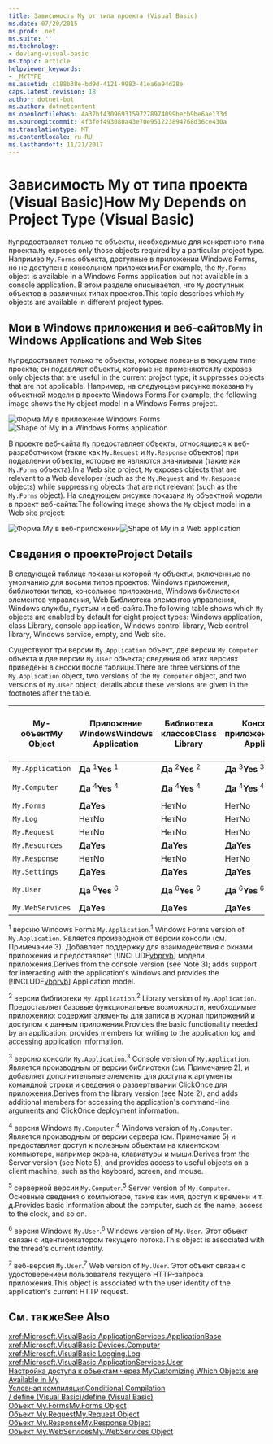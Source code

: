 ```yaml
---
title: Зависимость My от типа проекта (Visual Basic)
ms.date: 07/20/2015
ms.prod: .net
ms.suite: ''
ms.technology:
- devlang-visual-basic
ms.topic: article
helpviewer_keywords:
- _MYTYPE
ms.assetid: c188b38e-bd9d-4121-9983-41ea6a94d28e
caps.latest.revision: 18
author: dotnet-bot
ms.author: dotnetcontent
ms.openlocfilehash: 4a37bf43096931597278974099becb9be6ae133d
ms.sourcegitcommit: 4f3fef493080a43e70e951223894768d36ce430a
ms.translationtype: MT
ms.contentlocale: ru-RU
ms.lasthandoff: 11/21/2017
---
```

# <a name="how-my-depends-on-project-type-visual-basic"></a><span data-ttu-id="734cf-102">Зависимость My от типа проекта (Visual Basic)</span><span class="sxs-lookup"><span data-stu-id="734cf-102">How My Depends on Project Type (Visual Basic)</span></span>
<span data-ttu-id="734cf-103">`My`предоставляет только те объекты, необходимые для конкретного типа проекта.</span><span class="sxs-lookup"><span data-stu-id="734cf-103">`My` exposes only those objects required by a particular project type.</span></span> <span data-ttu-id="734cf-104">Например `My.Forms` объекта, доступные в приложении Windows Forms, но не доступен в консольном приложении.</span><span class="sxs-lookup"><span data-stu-id="734cf-104">For example, the `My.Forms` object is available in a Windows Forms application but not available in a console application.</span></span> <span data-ttu-id="734cf-105">В этом разделе описывается, что `My` доступных объектов в различных типах проектов.</span><span class="sxs-lookup"><span data-stu-id="734cf-105">This topic describes which `My` objects are available in different project types.</span></span>  
  
## <a name="my-in-windows-applications-and-web-sites"></a><span data-ttu-id="734cf-106">Мои в Windows приложения и веб-сайтов</span><span class="sxs-lookup"><span data-stu-id="734cf-106">My in Windows Applications and Web Sites</span></span>  
 <span data-ttu-id="734cf-107">`My`предоставляет только те объекты, которые полезны в текущем типе проекта; он подавляет объекты, которые не применяются.</span><span class="sxs-lookup"><span data-stu-id="734cf-107">`My` exposes only objects that are useful in the current project type; it suppresses objects that are not applicable.</span></span> <span data-ttu-id="734cf-108">Например, на следующем рисунке показана `My` объектной модели в проекте Windows Forms.</span><span class="sxs-lookup"><span data-stu-id="734cf-108">For example, the following image shows the `My` object model in a Windows Forms project.</span></span>  
  
 <span data-ttu-id="734cf-109">![Форма My в приложение Windows Forms](../../../visual-basic/developing-apps/development-with-my/media/myinwinform.png "MyInWinForm")</span><span class="sxs-lookup"><span data-stu-id="734cf-109">![Shape of My in a Windows Forms application](../../../visual-basic/developing-apps/development-with-my/media/myinwinform.png "MyInWinForm")</span></span>  
  
 <span data-ttu-id="734cf-110">В проекте веб-сайта `My` предоставляет объекты, относящиеся к веб-разработчиком (такие как `My.Request` и `My.Response` объектов) при подавлении объекты, которые не являются значимыми (такие как `My.Forms` объекта).</span><span class="sxs-lookup"><span data-stu-id="734cf-110">In a Web site project, `My` exposes objects that are relevant to a Web developer (such as the `My.Request` and `My.Response` objects) while suppressing objects that are not relevant (such as the `My.Forms` object).</span></span> <span data-ttu-id="734cf-111">На следующем рисунке показана `My` объектной модели в проект веб-сайта:</span><span class="sxs-lookup"><span data-stu-id="734cf-111">The following image shows the `My` object model in a Web site project:</span></span>  
  
 <span data-ttu-id="734cf-112">![Форма My в веб-приложении](../../../visual-basic/developing-apps/development-with-my/media/myinweb.png "MyInWeb")</span><span class="sxs-lookup"><span data-stu-id="734cf-112">![Shape of My in a Web application](../../../visual-basic/developing-apps/development-with-my/media/myinweb.png "MyInWeb")</span></span>  
  
## <a name="project-details"></a><span data-ttu-id="734cf-113">Сведения о проекте</span><span class="sxs-lookup"><span data-stu-id="734cf-113">Project Details</span></span>  
 <span data-ttu-id="734cf-114">В следующей таблице показаны которой `My` объекты, включенные по умолчанию для восьми типов проектов: Windows приложения, библиотеки типов, консольное приложение, Windows библиотеки элементов управления, Web Библиотека элементов управления, Windows службы, пустым и веб-сайта.</span><span class="sxs-lookup"><span data-stu-id="734cf-114">The following table shows which `My` objects are enabled by default for eight project types: Windows application, class Library, console application, Windows control library, Web control library, Windows service, empty, and Web site.</span></span>  
  
 <span data-ttu-id="734cf-115">Существуют три версии `My.Application` объект, две версии `My.Computer` объекта и две версии `My.User` объекта; сведения об этих версиях приведены в сноски после таблицы.</span><span class="sxs-lookup"><span data-stu-id="734cf-115">There are three versions of the `My.Application` object, two versions of the `My.Computer` object, and two versions of `My.User` object; details about these versions are given in the footnotes after the table.</span></span>  
  
|<span data-ttu-id="734cf-116">My-объект</span><span class="sxs-lookup"><span data-stu-id="734cf-116">My Object</span></span>|<span data-ttu-id="734cf-117">Приложение Windows</span><span class="sxs-lookup"><span data-stu-id="734cf-117">Windows Application</span></span>|<span data-ttu-id="734cf-118">Библиотека классов</span><span class="sxs-lookup"><span data-stu-id="734cf-118">Class Library</span></span>|<span data-ttu-id="734cf-119">Консольное приложение</span><span class="sxs-lookup"><span data-stu-id="734cf-119">Console Application</span></span>|<span data-ttu-id="734cf-120">Библиотека элементов управления Windows</span><span class="sxs-lookup"><span data-stu-id="734cf-120">Windows Control Library</span></span>|<span data-ttu-id="734cf-121">Библиотека веб-элементов управления</span><span class="sxs-lookup"><span data-stu-id="734cf-121">Web Control Library</span></span>|<span data-ttu-id="734cf-122">Служба Windows</span><span class="sxs-lookup"><span data-stu-id="734cf-122">Windows Service</span></span>|<span data-ttu-id="734cf-123">Empty</span><span class="sxs-lookup"><span data-stu-id="734cf-123">Empty</span></span>|<span data-ttu-id="734cf-124">Веб-сайт</span><span class="sxs-lookup"><span data-stu-id="734cf-124">Web Site</span></span>|  
|---|---|---|---|---|---|---|---|---|  
|`My.Application`|<span data-ttu-id="734cf-125">**Да** <sup>1</sup></span><span class="sxs-lookup"><span data-stu-id="734cf-125">**Yes** <sup>1</sup></span></span>|<span data-ttu-id="734cf-126">**Да** <sup>2</sup></span><span class="sxs-lookup"><span data-stu-id="734cf-126">**Yes** <sup>2</sup></span></span>|<span data-ttu-id="734cf-127">**Да** <sup>3</sup></span><span class="sxs-lookup"><span data-stu-id="734cf-127">**Yes** <sup>3</sup></span></span>|<span data-ttu-id="734cf-128">**Да** <sup>2</sup></span><span class="sxs-lookup"><span data-stu-id="734cf-128">**Yes** <sup>2</sup></span></span>|<span data-ttu-id="734cf-129">Нет</span><span class="sxs-lookup"><span data-stu-id="734cf-129">No</span></span>|<span data-ttu-id="734cf-130">**Да** <sup>3</sup></span><span class="sxs-lookup"><span data-stu-id="734cf-130">**Yes** <sup>3</sup></span></span>|<span data-ttu-id="734cf-131">Нет</span><span class="sxs-lookup"><span data-stu-id="734cf-131">No</span></span>|<span data-ttu-id="734cf-132">Нет</span><span class="sxs-lookup"><span data-stu-id="734cf-132">No</span></span>|  
|`My.Computer`|<span data-ttu-id="734cf-133">**Да** <sup>4</sup></span><span class="sxs-lookup"><span data-stu-id="734cf-133">**Yes** <sup>4</sup></span></span>|<span data-ttu-id="734cf-134">**Да** <sup>4</sup></span><span class="sxs-lookup"><span data-stu-id="734cf-134">**Yes** <sup>4</sup></span></span>|<span data-ttu-id="734cf-135">**Да** <sup>4</sup></span><span class="sxs-lookup"><span data-stu-id="734cf-135">**Yes** <sup>4</sup></span></span>|<span data-ttu-id="734cf-136">**Да** <sup>4</sup></span><span class="sxs-lookup"><span data-stu-id="734cf-136">**Yes** <sup>4</sup></span></span>|<span data-ttu-id="734cf-137">**Да** <sup>5</sup></span><span class="sxs-lookup"><span data-stu-id="734cf-137">**Yes** <sup>5</sup></span></span>|<span data-ttu-id="734cf-138">**Да** <sup>4</sup></span><span class="sxs-lookup"><span data-stu-id="734cf-138">**Yes** <sup>4</sup></span></span>|<span data-ttu-id="734cf-139">Нет</span><span class="sxs-lookup"><span data-stu-id="734cf-139">No</span></span>|<span data-ttu-id="734cf-140">**Да** <sup>5</sup></span><span class="sxs-lookup"><span data-stu-id="734cf-140">**Yes** <sup>5</sup></span></span>|  
|`My.Forms`|<span data-ttu-id="734cf-141">**Да**</span><span class="sxs-lookup"><span data-stu-id="734cf-141">**Yes**</span></span>|<span data-ttu-id="734cf-142">Нет</span><span class="sxs-lookup"><span data-stu-id="734cf-142">No</span></span>|<span data-ttu-id="734cf-143">Нет</span><span class="sxs-lookup"><span data-stu-id="734cf-143">No</span></span>|<span data-ttu-id="734cf-144">**Да**</span><span class="sxs-lookup"><span data-stu-id="734cf-144">**Yes**</span></span>|<span data-ttu-id="734cf-145">Нет</span><span class="sxs-lookup"><span data-stu-id="734cf-145">No</span></span>|<span data-ttu-id="734cf-146">Нет</span><span class="sxs-lookup"><span data-stu-id="734cf-146">No</span></span>|<span data-ttu-id="734cf-147">Нет</span><span class="sxs-lookup"><span data-stu-id="734cf-147">No</span></span>|<span data-ttu-id="734cf-148">Нет</span><span class="sxs-lookup"><span data-stu-id="734cf-148">No</span></span>|  
|`My.Log`|<span data-ttu-id="734cf-149">Нет</span><span class="sxs-lookup"><span data-stu-id="734cf-149">No</span></span>|<span data-ttu-id="734cf-150">Нет</span><span class="sxs-lookup"><span data-stu-id="734cf-150">No</span></span>|<span data-ttu-id="734cf-151">Нет</span><span class="sxs-lookup"><span data-stu-id="734cf-151">No</span></span>|<span data-ttu-id="734cf-152">Нет</span><span class="sxs-lookup"><span data-stu-id="734cf-152">No</span></span>|<span data-ttu-id="734cf-153">Нет</span><span class="sxs-lookup"><span data-stu-id="734cf-153">No</span></span>|<span data-ttu-id="734cf-154">Нет</span><span class="sxs-lookup"><span data-stu-id="734cf-154">No</span></span>|<span data-ttu-id="734cf-155">Нет</span><span class="sxs-lookup"><span data-stu-id="734cf-155">No</span></span>|<span data-ttu-id="734cf-156">**Да**</span><span class="sxs-lookup"><span data-stu-id="734cf-156">**Yes**</span></span>|  
|`My.Request`|<span data-ttu-id="734cf-157">Нет</span><span class="sxs-lookup"><span data-stu-id="734cf-157">No</span></span>|<span data-ttu-id="734cf-158">Нет</span><span class="sxs-lookup"><span data-stu-id="734cf-158">No</span></span>|<span data-ttu-id="734cf-159">Нет</span><span class="sxs-lookup"><span data-stu-id="734cf-159">No</span></span>|<span data-ttu-id="734cf-160">Нет</span><span class="sxs-lookup"><span data-stu-id="734cf-160">No</span></span>|<span data-ttu-id="734cf-161">Нет</span><span class="sxs-lookup"><span data-stu-id="734cf-161">No</span></span>|<span data-ttu-id="734cf-162">Нет</span><span class="sxs-lookup"><span data-stu-id="734cf-162">No</span></span>|<span data-ttu-id="734cf-163">Нет</span><span class="sxs-lookup"><span data-stu-id="734cf-163">No</span></span>|<span data-ttu-id="734cf-164">**Да**</span><span class="sxs-lookup"><span data-stu-id="734cf-164">**Yes**</span></span>|  
|`My.Resources`|<span data-ttu-id="734cf-165">**Да**</span><span class="sxs-lookup"><span data-stu-id="734cf-165">**Yes**</span></span>|<span data-ttu-id="734cf-166">**Да**</span><span class="sxs-lookup"><span data-stu-id="734cf-166">**Yes**</span></span>|<span data-ttu-id="734cf-167">**Да**</span><span class="sxs-lookup"><span data-stu-id="734cf-167">**Yes**</span></span>|<span data-ttu-id="734cf-168">**Да**</span><span class="sxs-lookup"><span data-stu-id="734cf-168">**Yes**</span></span>|<span data-ttu-id="734cf-169">**Да**</span><span class="sxs-lookup"><span data-stu-id="734cf-169">**Yes**</span></span>|<span data-ttu-id="734cf-170">**Да**</span><span class="sxs-lookup"><span data-stu-id="734cf-170">**Yes**</span></span>|<span data-ttu-id="734cf-171">Нет</span><span class="sxs-lookup"><span data-stu-id="734cf-171">No</span></span>|<span data-ttu-id="734cf-172">Нет</span><span class="sxs-lookup"><span data-stu-id="734cf-172">No</span></span>|  
|`My.Response`|<span data-ttu-id="734cf-173">Нет</span><span class="sxs-lookup"><span data-stu-id="734cf-173">No</span></span>|<span data-ttu-id="734cf-174">Нет</span><span class="sxs-lookup"><span data-stu-id="734cf-174">No</span></span>|<span data-ttu-id="734cf-175">Нет</span><span class="sxs-lookup"><span data-stu-id="734cf-175">No</span></span>|<span data-ttu-id="734cf-176">Нет</span><span class="sxs-lookup"><span data-stu-id="734cf-176">No</span></span>|<span data-ttu-id="734cf-177">Нет</span><span class="sxs-lookup"><span data-stu-id="734cf-177">No</span></span>|<span data-ttu-id="734cf-178">Нет</span><span class="sxs-lookup"><span data-stu-id="734cf-178">No</span></span>|<span data-ttu-id="734cf-179">Нет</span><span class="sxs-lookup"><span data-stu-id="734cf-179">No</span></span>|<span data-ttu-id="734cf-180">**Да**</span><span class="sxs-lookup"><span data-stu-id="734cf-180">**Yes**</span></span>|  
|`My.Settings`|<span data-ttu-id="734cf-181">**Да**</span><span class="sxs-lookup"><span data-stu-id="734cf-181">**Yes**</span></span>|<span data-ttu-id="734cf-182">**Да**</span><span class="sxs-lookup"><span data-stu-id="734cf-182">**Yes**</span></span>|<span data-ttu-id="734cf-183">**Да**</span><span class="sxs-lookup"><span data-stu-id="734cf-183">**Yes**</span></span>|<span data-ttu-id="734cf-184">**Да**</span><span class="sxs-lookup"><span data-stu-id="734cf-184">**Yes**</span></span>|<span data-ttu-id="734cf-185">**Да**</span><span class="sxs-lookup"><span data-stu-id="734cf-185">**Yes**</span></span>|<span data-ttu-id="734cf-186">**Да**</span><span class="sxs-lookup"><span data-stu-id="734cf-186">**Yes**</span></span>|<span data-ttu-id="734cf-187">Нет</span><span class="sxs-lookup"><span data-stu-id="734cf-187">No</span></span>|<span data-ttu-id="734cf-188">Нет</span><span class="sxs-lookup"><span data-stu-id="734cf-188">No</span></span>|  
|`My.User`|<span data-ttu-id="734cf-189">**Да** <sup>6</sup></span><span class="sxs-lookup"><span data-stu-id="734cf-189">**Yes** <sup>6</sup></span></span>|<span data-ttu-id="734cf-190">**Да** <sup>6</sup></span><span class="sxs-lookup"><span data-stu-id="734cf-190">**Yes** <sup>6</sup></span></span>|<span data-ttu-id="734cf-191">**Да** <sup>6</sup></span><span class="sxs-lookup"><span data-stu-id="734cf-191">**Yes** <sup>6</sup></span></span>|<span data-ttu-id="734cf-192">**Да** <sup>6</sup></span><span class="sxs-lookup"><span data-stu-id="734cf-192">**Yes** <sup>6</sup></span></span>|<span data-ttu-id="734cf-193">**Да** <sup>7</sup></span><span class="sxs-lookup"><span data-stu-id="734cf-193">**Yes** <sup>7</sup></span></span>|<span data-ttu-id="734cf-194">**Да** <sup>6</sup></span><span class="sxs-lookup"><span data-stu-id="734cf-194">**Yes** <sup>6</sup></span></span>|<span data-ttu-id="734cf-195">Нет</span><span class="sxs-lookup"><span data-stu-id="734cf-195">No</span></span>|<span data-ttu-id="734cf-196">**Да** <sup>7</sup></span><span class="sxs-lookup"><span data-stu-id="734cf-196">**Yes** <sup>7</sup></span></span>|  
|`My.WebServices`|<span data-ttu-id="734cf-197">**Да**</span><span class="sxs-lookup"><span data-stu-id="734cf-197">**Yes**</span></span>|<span data-ttu-id="734cf-198">**Да**</span><span class="sxs-lookup"><span data-stu-id="734cf-198">**Yes**</span></span>|<span data-ttu-id="734cf-199">**Да**</span><span class="sxs-lookup"><span data-stu-id="734cf-199">**Yes**</span></span>|<span data-ttu-id="734cf-200">**Да**</span><span class="sxs-lookup"><span data-stu-id="734cf-200">**Yes**</span></span>|<span data-ttu-id="734cf-201">**Да**</span><span class="sxs-lookup"><span data-stu-id="734cf-201">**Yes**</span></span>|<span data-ttu-id="734cf-202">**Да**</span><span class="sxs-lookup"><span data-stu-id="734cf-202">**Yes**</span></span>|<span data-ttu-id="734cf-203">Нет</span><span class="sxs-lookup"><span data-stu-id="734cf-203">No</span></span>|<span data-ttu-id="734cf-204">Нет</span><span class="sxs-lookup"><span data-stu-id="734cf-204">No</span></span>|  
  
 <span data-ttu-id="734cf-205"><sup>1</sup> версию Windows Forms `My.Application`.</span><span class="sxs-lookup"><span data-stu-id="734cf-205"><sup>1</sup> Windows Forms version of `My.Application`.</span></span> <span data-ttu-id="734cf-206">Является производной от версии консоли (см. Примечание 3). Добавляет поддержку для взаимодействия с окнами приложения и предоставляет [!INCLUDE[vbprvb](~/includes/vbprvb-md.md)] модели приложения.</span><span class="sxs-lookup"><span data-stu-id="734cf-206">Derives from the console version (see Note 3); adds support for interacting with the application's windows and provides the [!INCLUDE[vbprvb](~/includes/vbprvb-md.md)] Application model.</span></span>  
  
 <span data-ttu-id="734cf-207"><sup>2</sup> версии библиотеки `My.Application`.</span><span class="sxs-lookup"><span data-stu-id="734cf-207"><sup>2</sup> Library version of `My.Application`.</span></span> <span data-ttu-id="734cf-208">Предоставляет базовые функциональные возможности, необходимые приложению: содержит элементы для записи в журнал приложений и доступом к данным приложения.</span><span class="sxs-lookup"><span data-stu-id="734cf-208">Provides the basic functionality needed by an application: provides members for writing to the application log and accessing application information.</span></span>  
  
 <span data-ttu-id="734cf-209"><sup>3</sup> версию консоли `My.Application`.</span><span class="sxs-lookup"><span data-stu-id="734cf-209"><sup>3</sup> Console version of `My.Application`.</span></span> <span data-ttu-id="734cf-210">Является производным от версии библиотеки (см. Примечание 2), и добавляет дополнительные элементы для доступа к аргументы командной строки и сведения о развертывании ClickOnce для приложения.</span><span class="sxs-lookup"><span data-stu-id="734cf-210">Derives from the library version (see Note 2), and adds additional members for accessing the application's command-line arguments and ClickOnce deployment information.</span></span>  
  
 <span data-ttu-id="734cf-211"><sup>4</sup> версия Windows `My.Computer`.</span><span class="sxs-lookup"><span data-stu-id="734cf-211"><sup>4</sup> Windows version of `My.Computer`.</span></span> <span data-ttu-id="734cf-212">Является производным от версии сервера (см. Примечание 5) и предоставляет доступ к полезным объектам на клиентском компьютере, например экрана, клавиатуры и мыши.</span><span class="sxs-lookup"><span data-stu-id="734cf-212">Derives from the Server version (see Note 5), and provides access to useful objects on a client machine, such as the keyboard, screen, and mouse.</span></span>  
  
 <span data-ttu-id="734cf-213"><sup>5</sup> серверной версии `My.Computer`.</span><span class="sxs-lookup"><span data-stu-id="734cf-213"><sup>5</sup> Server version of `My.Computer`.</span></span> <span data-ttu-id="734cf-214">Основные сведения о компьютере, такие как имя, доступ к времени и т. д.</span><span class="sxs-lookup"><span data-stu-id="734cf-214">Provides basic information about the computer, such as the name, access to the clock, and so on.</span></span>  
  
 <span data-ttu-id="734cf-215"><sup>6</sup> версия Windows `My.User`.</span><span class="sxs-lookup"><span data-stu-id="734cf-215"><sup>6</sup> Windows version of `My.User`.</span></span> <span data-ttu-id="734cf-216">Этот объект связан с идентификатором текущего потока.</span><span class="sxs-lookup"><span data-stu-id="734cf-216">This object is associated with the thread's current identity.</span></span>  
  
 <span data-ttu-id="734cf-217"><sup>7</sup> веб-версия `My.User`.</span><span class="sxs-lookup"><span data-stu-id="734cf-217"><sup>7</sup> Web version of `My.User`.</span></span> <span data-ttu-id="734cf-218">Этот объект связан с удостоверением пользователя текущего HTTP-запроса приложения.</span><span class="sxs-lookup"><span data-stu-id="734cf-218">This object is associated with the user identity of the application's current HTTP request.</span></span>  
  
## <a name="see-also"></a><span data-ttu-id="734cf-219">См. также</span><span class="sxs-lookup"><span data-stu-id="734cf-219">See Also</span></span>  
 <xref:Microsoft.VisualBasic.ApplicationServices.ApplicationBase>  
 <xref:Microsoft.VisualBasic.Devices.Computer>  
 <xref:Microsoft.VisualBasic.Logging.Log>  
 <xref:Microsoft.VisualBasic.ApplicationServices.User>  
 [<span data-ttu-id="734cf-220">Настройка доступа к объектам через My</span><span class="sxs-lookup"><span data-stu-id="734cf-220">Customizing Which Objects are Available in My</span></span>](../../../visual-basic/developing-apps/customizing-extending-my/customizing-which-objects-are-available-in-my.md)  
 [<span data-ttu-id="734cf-221">Условная компиляция</span><span class="sxs-lookup"><span data-stu-id="734cf-221">Conditional Compilation</span></span>](../../../visual-basic/programming-guide/program-structure/conditional-compilation.md)  
 [<span data-ttu-id="734cf-222">/ define (Visual Basic)</span><span class="sxs-lookup"><span data-stu-id="734cf-222">/define (Visual Basic)</span></span>](../../../visual-basic/reference/command-line-compiler/define.md)  
 [<span data-ttu-id="734cf-223">Объект My.Forms</span><span class="sxs-lookup"><span data-stu-id="734cf-223">My.Forms Object</span></span>](../../../visual-basic/language-reference/objects/my-forms-object.md)  
 [<span data-ttu-id="734cf-224">Объект My.Request</span><span class="sxs-lookup"><span data-stu-id="734cf-224">My.Request Object</span></span>](../../../visual-basic/language-reference/objects/my-request-object.md)  
 [<span data-ttu-id="734cf-225">Объект My.Response</span><span class="sxs-lookup"><span data-stu-id="734cf-225">My.Response Object</span></span>](../../../visual-basic/language-reference/objects/my-response-object.md)  
 [<span data-ttu-id="734cf-226">Объект My.WebServices</span><span class="sxs-lookup"><span data-stu-id="734cf-226">My.WebServices Object</span></span>](../../../visual-basic/language-reference/objects/my-webservices-object.md)
